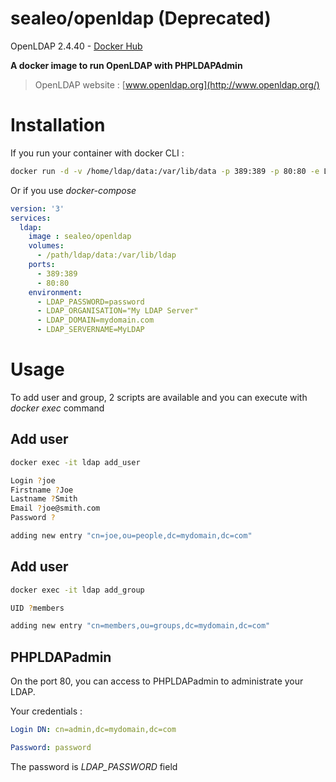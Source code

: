 # sealeo/openldap (Deprecated)

[hub]: https://hub.docker.com/r/sealeo/openldap/

OpenLDAP 2.4.40 - [Docker Hub](https://hub.docker.com/r/sealeo/openldap/) 

**A docker image to run OpenLDAP with PHPLDAPAdmin**

> OpenLDAP website : [www.openldap.org](http://www.openldap.org/)

# Installation

If you run your container with docker CLI :
```bash
docker run -d -v /home/ldap/data:/var/lib/data -p 389:389 -p 80:80 -e LDAP_PASSWORD=password -e LDAP_ORGANISATION="My LDAP Server" -e LDAP_DOMAIN=mydomain.com -e LDAP_SERVERNAME=MyLDAP --name ldap sealeo/openldap
```

Or if you use *docker-compose*

```yaml
version: '3'
services:
  ldap:
    image : sealeo/openldap
    volumes:
      - /path/ldap/data:/var/lib/ldap
    ports:
      - 389:389
      - 80:80
    environment:
      - LDAP_PASSWORD=password
      - LDAP_ORGANISATION="My LDAP Server"
      - LDAP_DOMAIN=mydomain.com
      - LDAP_SERVERNAME=MyLDAP
```

# Usage

To add user and group, 2 scripts are available and you can execute 
with *docker exec* command

## Add user

```bash
docker exec -it ldap add_user

Login ?joe
Firstname ?Joe
Lastname ?Smith
Email ?joe@smith.com
Password ?

adding new entry "cn=joe,ou=people,dc=mydomain,dc=com"
```

## Add user

```bash
docker exec -it ldap add_group

UID ?members

adding new entry "cn=members,ou=groups,dc=mydomain,dc=com"
```

## PHPLDAPadmin

On the port 80, you can access to PHPLDAPadmin to administrate your LDAP.

Your credentials : 
```yaml
Login DN: cn=admin,dc=mydomain,dc=com

Password: password
```
The password is *LDAP_PASSWORD* field
